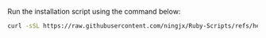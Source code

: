 Run the installation script using the command below:

```bash
curl -sSL https://raw.githubusercontent.com/ningjx/Ruby-Scripts/refs/heads/main/Install.sh | sudo bash
